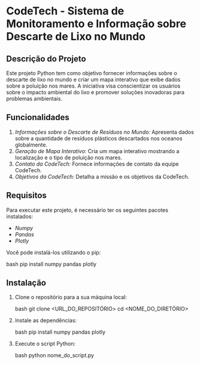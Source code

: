 # CodeTech - Sistema de Monitoramento e Informação sobre Descarte de Lixo no Mundo

## Descrição do Projeto

Este projeto Python tem como objetivo fornecer informações sobre o descarte de lixo no mundo e criar um mapa interativo que exibe dados sobre a poluição nos mares. A iniciativa visa conscientizar os usuários sobre o impacto ambiental do lixo e promover soluções inovadoras para problemas ambientais.

## Funcionalidades

1. *Informações sobre o Descarte de Resíduos no Mundo:* Apresenta dados sobre a quantidade de resíduos plásticos descartados nos oceanos globalmente.
2. *Geração de Mapa Interativo:* Cria um mapa interativo mostrando a localização e o tipo de poluição nos mares.
3. *Contato da CodeTech:* Fornece informações de contato da equipe CodeTech.
4. *Objetivos da CodeTech:* Detalha a missão e os objetivos da CodeTech.

## Requisitos

Para executar este projeto, é necessário ter os seguintes pacotes instalados:

- *Numpy*
- *Pandas*
- *Plotly*

Você pode instalá-los utilizando o pip:

bash
pip install numpy pandas plotly


## Instalação

1. Clone o repositório para a sua máquina local:

    bash
    git clone <URL_DO_REPOSITÓRIO>
    cd <NOME_DO_DIRETÓRIO>
    

2. Instale as dependências:

    bash
    pip install numpy pandas plotly
    

3. Execute o script Python:

    bash
    python nome_do_script.py
    



